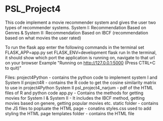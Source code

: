 # PSL_Project4
This code implement a movie recommender system and gives the user two types of recommender systems. 
System I: Recommendation Based on Genres & System II: Recommendation Based on IBCF (recommendation based on what movies the user rated)

To run the flask app enter the following commands in the terminal
set FLASK_APP=app.py
set FLASK_ENV=development
flask run
In the terminal, it should show which port the application is running on, navigate to that url on your browser
 Example "Running on http://127.0.0.1:5000 (Press CTRL+C to quit)"

Files:
    project4Python 
        - contains the python code to implement system I and System II
    project4R 
        - contains the R code to get the cosine similarity matrix to use in project4Python System II
    psl_project4_narjum 
        - pdf of the HTML files of R and python code
    app.py 
        - Contains the methods for getting movies for System I & System II
         - It includes the IBCF method, getting movies based on genere, getting popular movies etc.
    static folder
        - contains the JS files to popluate the HTML page 
        - conatins styles.css used to add styling the HTML page
    templates folder
        - contains the HTML file